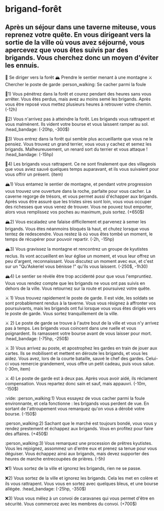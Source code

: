 # brigand-forêt
## Après un séjour dans une taverne miteuse, vous reprenez votre quête. En vous dirigeant vers la sortie de la ville où vous avez séjourné, vous apercevez que vous êtes suivis par des brigands. Vous cherchez donc un moyen d'éviter les ennuis.

:evergreen_tree: Se diriger vers la forêt
:mountain_snow:  Prendre le sentier menant à une montagne
:crossed_swords:  Chercher le poste de garde
:person_walking: Se cacher parmi la foule

:evergreen_tree:1) Vous pénétrez dans la forêt et courez pendant des heures sans vous arrêter. Vous êtes perdus, mais avez au moins semé les brigands. Après vous être reposé vous mettez plusieurs heures à retrouver votre chemin. (-12h)
 
:evergreen_tree:2) Vous n'arrivez pas à atteindre la forêt. Les brigands vous rattrapent et vous malmènent. Ils vident votre bourse et vous laissent ramper au sol. :head_bandage: (-20hp, -300$) 

:evergreen_tree:3) Vous entrez dans la forêt qui semble plus accueillante que vous ne le pensiez. Vous trouvez un grand terrier, vous vous y cachez et semez les brigands. Malheureusement, un renard sort du terrier et vous attaque ! :head_bandage:  (-15hp)

:evergreen_tree:4) Les brigands vous rattrapent. Ce ne sont finalement que des villageois que vous aviez sauvé quelques temps auparavant, et ils vous suivaient pour vous offrir un présent. (item)

:mountain_snow:1) Vous entamez le sentier de montagne, et pendant votre progression vous trouvez une ouverture dans la roche, parfaite pour vous cacher. La caverne regorge de trésors, et vous permet aussi d'échapper aux brigands. Après vous être assuré que les tristes sires sont loin, vous vous occuper des richesses que vous venez de trouver. Vous ne pouvez tout emporter, alors vous remplissez vos poches au maximum, puis sortez. (+650$)

:mountain_snow:2) Vous escaladez une falaise difficilement et parvenez à semer les brigands. Vous êtes néanmoins bloqués là haut, et chutez lorsque vous tentez de redescendre. Vous restez là où vous êtes tombé un moment, le temps de récupérer pour pouvoir repartir. (-2h, -15hp)

:mountain_snow:3) Vous gravissez la montagne et rencontrez un groupe de kyutistes reclus. Ils vont accueillent en leur église un moment, et vous leur offrez un peu d'argent, reconnaissant. Vous discutez un moment avec eux, et c'est sur un "Qu'Askeriel vous bénisse !" qu'ils vous laissent. (-250$, -1h30)

:mountain_snow:4) Le sentier se révèle être trop accidenté pour que vous l'empruntiez. Vous vous rendez compte que les brigands ne vous ont pas suivis en dehors de la ville. Vous retournez sur la route et poursuivez votre quête. 

:crossed_swords: 1) Vous trouvez rapidement le poste de garde. Il est vide, les soldats se sont probablement rendus à la taverne. Vous vous résignez à affronter vos poursuivants, mais les brigands ont fui lorsque vous vous êtes dirigés vers le poste de garde. Vous sortez tranquillement de la ville.

:crossed_swords: 2) Le poste de garde se trouve à l'autre bout de la ville et vous n'y arrivez pas à temps. Les brigands vous coincent dans une ruelle et vous poignardent. Ils ramassent votre bourse avant de vous laisser pour mort. :head_bandage: (-75hp, -250$)

:crossed_swords: 3) Vous arrivez au poste, et apostrophez les gardes en train de jouer aux cartes. Ils se mobilisent et mettent en déroute les brigands, et vous les aidez. Vous avez, lors de la courte bataille, sauvé le chef des gardes. Celui-ci vous remercie grandement, vous offre un petit cadeau, puis vous salue. (-30m, item)

:crossed_swords: 4) Le poste de garde est à deux pas. Après vous avoir aidé, ils réclament compensation. Vous repartez donc sain et sauf, mais appauvri. (-10m, -150$)

:vide: 
:person_walking:1) Vous essayez de vous cacher parmi la foule environnante, et cela fonctionne : les brigands vous perdent de vue. En sortant de l'attroupement vous remarquez qu'on vous a dérobé votre bourse. (-150$)

:person_walking:2) Sachant que le marché est toujours bondé, vous vous y rendez prestement et échappez aux brigands. Vous en profitez pour faire des affaires. (+450$)

:person_walking:3) Vous remarquez une procession de prêtres kyutistes. Vous les rejoignez, assommez un d'entre eux et prenez sa tenue pour vous déguiser. Vous échappez ainsi aux brigands, mais devez supporter des heures de marche entrecoupées de prières. (-5h)

:x:1) Vous sortez de la ville et ignorez les brigands, rien ne se passe. 

:x:2) Vous sortez de la ville et ignorez les brigands. Cela les met en colère et ils vous rattrapent. Vous vous en sortez avec quelques bleus, et une bourse allégée. :head_bandage: (-25hp, -350$)

:x:3) Vous vous mêlez à un convoi de caravanes qui vous permet d'être en sécurité. Vous commercez avec les membres du convoi. (+700$)
